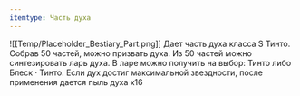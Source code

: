 ```yaml
---
itemtype: Часть духа
---
```

![[Temp/Placeholder_Bestiary_Part.png]]
Дает часть духа класса S Тинто. Собрав 50 частей, можно призвать духа. Из 50 частей можно синтезировать ларь духа. В ларе можно получить на выбор: Тинто либо Блеск · Тинто. Если дух достиг максимальной звездности, после применения дается пыль духа х16
